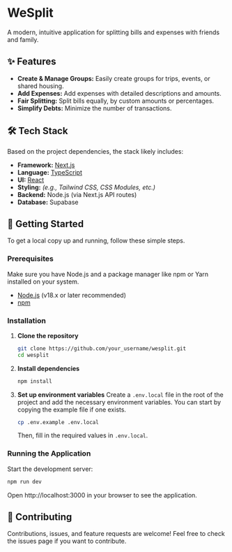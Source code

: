 # WeSplit

A modern, intuitive application for splitting bills and expenses with friends and family.

## ✨ Features

*   **Create & Manage Groups:** Easily create groups for trips, events, or shared housing.
*   **Add Expenses:** Add expenses with detailed descriptions and amounts.
*   **Fair Splitting:** Split bills equally, by custom amounts or percentages.
*   **Simplify Debts:** Minimize the number of transactions.

## 🛠️ Tech Stack

Based on the project dependencies, the stack likely includes:

*   **Framework:** [Next.js](https://nextjs.org/)
*   **Language:** [TypeScript](https://www.typescriptlang.org/)
*   **UI:** [React](https://reactjs.org/)
*   **Styling:** _(e.g., Tailwind CSS, CSS Modules, etc.)_
*   **Backend:** Node.js (via Next.js API routes)
*   **Database:** Supabase

## 🚀 Getting Started

To get a local copy up and running, follow these simple steps.

### Prerequisites

Make sure you have Node.js and a package manager like npm or Yarn installed on your system.

*   [Node.js](https://nodejs.org/) (v18.x or later recommended)
*   [npm](https://www.npmjs.com/get-npm)

### Installation

1.  **Clone the repository**
    ```sh
    git clone https://github.com/your_username/wesplit.git
    cd wesplit
    ```

2.  **Install dependencies**
    ```sh
    npm install
    ```

3.  **Set up environment variables**
    Create a `.env.local` file in the root of the project and add the necessary environment variables. You can start by copying the example file if one exists.
    ```sh
    cp .env.example .env.local
    ```
    Then, fill in the required values in `.env.local`.

### Running the Application

Start the development server:

```bash
npm run dev
```

Open http://localhost:3000 in your browser to see the application.

## 🤝 Contributing

Contributions, issues, and feature requests are welcome! Feel free to check the issues page if you want to contribute.

<!-- ## 📄 License

This project is distributed under the MIT License. See `LICENSE.md` for more information. -->